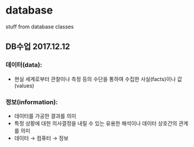 # database
stuff from database classes

## DB수업 2017.12.12

### 데이터(data):
* 현실 세계로부터 관찰이나 측정 등의 수단을 통하여 수집한 사실(facts)이나 값(values)
### 정보(information):
* 데이터를 가공한 결과를 의미
* 특정 상황에 대한 의사결정을 내릴 수 있는 유용한 해석이나 데이터 상호간의 관계를 의미
* 데이터 → 컴퓨터 → 정보
    
